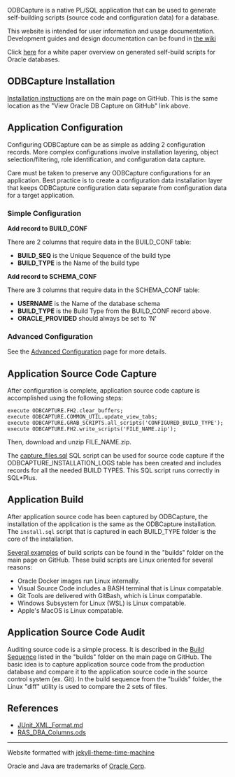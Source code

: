 
ODBCapture is a native PL/SQL application that can be used to generate self-building scripts (source code and configuration data) for a database.

This website is intended for user information and usage documentation.  Development guides and design documentation can be found in [the wiki](https://github.com/DDieterich/ODBCapture/wiki)

Click [here](Generated-Self-Build.md) for a white paper overview on generated self-build scripts for Oracle databases.

## ODBCapture Installation

[Installation instructions](https://github.com/DDieterich/ODBCapture?tab=readme-ov-file#main-odbcapture-installation) are on the main page on GitHub.  This is the same location as the "View Oracle DB Capture on GitHub" link above.


## Application Configuration

Configuring ODBCapture can be as simple as adding 2 configuration records.  More complex configurations involve installation layering, object selection/filtering, role identification, and configuration data capture.

Care must be taken to preserve any ODBCapture configurations for an application.  Best practice is to create a configuration data installation layer that keeps ODBCapture configuration data separate from configuration data for a target application.


### Simple Configuration

**Add record to BUILD_CONF**

There are 2 columns that require data in the BUILD_CONF table:
* **BUILD_SEQ** is the Unique Sequence of the build type
* **BUILD_TYPE** is the Name of the build type


**Add record to SCHEMA_CONF**

There are 3 columns that require data in the SCHEMA_CONF table:
* **USERNAME** is the Name of the database schema
* **BUILD_TYPE** is the Build Type from the BUILD_CONF record above.
* **ORACLE_PROVIDED** should always be set to 'N'


### Advanced Configuration

See the [Advanced Configuration](Advanced_Configuration.md) page for more details.


## Application Source Code Capture

After configuration is complete, application source code capture is accomplished using the following steps:
```
execute ODBCAPTURE.FH2.clear_buffers;
execute ODBCAPTURE.COMMON_UTIL.update_view_tabs;
execute ODBCAPTURE.GRAB_SCRIPTS.all_scripts('CONFIGURED_BUILD_TYPE');
execute ODBCAPTURE.FH2.write_scripts('FILE_NAME.zip');
```
Then, download and unzip FILE_NAME.zip.

The [capture_files.sql](https://github.com/DDieterich/ODBCapture/blob/main/builds/util/capture_files.sql) SQL script can be used for source code capture if the ODBCAPTURE_INSTALLATION_LOGS table has been created and includes records for all the needed BUILD TYPES.  This SQL script runs correctly in SQL*Plus.


## Application Build

After application source code has been captured by ODBCapture, the installation of the application is the same as the ODBCapture installation.  The `install.sql` script that is captured in each BUILD_TYPE folder is the core of the installation.

[Several examples](https://github.com/DDieterich/ODBCapture/tree/main/builds#build-sequence) of build scripts can be found in the "builds" folder on the main page on GitHub.  These build scripts are Linux oriented for several reasons:
* Oracle Docker images run Linux internally.
* Visual Source Code includes a BASH terminal that is Linux compatable.
* Git Tools are delivered with GitBash, which is Linux compatable.
* Windows Subsystem for Linux (WSL) is Linux compatable.
* Apple's MacOS is Linux compatable.


## Application Source Code Audit

Auditing source code is a simple process.  It is described in the [Build Sequence](https://github.com/DDieterich/ODBCapture/tree/main/builds#build-sequence) listed in the "builds" folder on the main page on GitHub.  The basic idea is to capture application source code from the production database and compare it to the application source code in the source control system (ex. Git).  In the build sequence from the "builds" folder, the Linux "diff" utility is used to compare the 2 sets of files.


## References

* [JUnit_XML_Format.md](JUnit_XML_Format.md)
* [RAS_DBA_Columns.ods](RAS_DBA_Columns.ods)


---
Website formatted with [jekyll-theme-time-machine](https://github.com/pages-themes/time-machine)

Oracle and Java are trademarks of [Oracle Corp](https://www.oracle.com/).